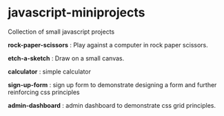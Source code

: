 # javascript-miniprojects
Collection of small javascript projects

**rock-paper-scissors** : Play against a computer in rock paper scissors.

**etch-a-sketch** : Draw on a small canvas.

**calculator** : simple calculator

**sign-up-form** : sign up form to demonstrate designing a form and further reinforcing css principles

**admin-dashboard** : admin dashboard to demonstrate css grid principles.